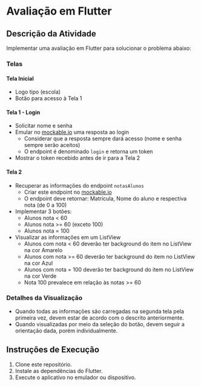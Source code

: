 # Avaliação em Flutter

## Descrição da Atividade

Implementar uma avaliação em Flutter para solucionar o problema abaixo:

### Telas

#### Tela Inicial
- Logo tipo (escola)
- Botão para acesso à Tela 1

#### Tela 1 - Login
- Solicitar nome e senha
- Emular no [mockable.io](https://mockable.io) uma resposta ao login
  - Considerar que a resposta sempre dará acesso (nome e senha sempre serão aceitos)
  - O endpoint é denominado `login` e retorna um token
- Mostrar o token recebido antes de ir para a Tela 2

#### Tela 2
- Recuperar as informações do endpoint `notasAlunos`
  - Criar este endpoint no [mockable.io](https://mockable.io)
  - O endpoint deve retornar: Matrícula, Nome do aluno e respectiva nota (de 0 a 100)
- Implementar 3 botões:
  - Alunos nota < 60
  - Alunos nota >= 60 (exceto 100)
  - Alunos nota = 100
- Visualizar as informações em um ListView
  - Alunos com nota < 60 deverão ter background do item no ListView na cor Amarelo
  - Alunos com nota >= 60 deverão ter background do item no ListView na cor Azul
  - Alunos com nota = 100 deverão ter background do item no ListView na cor Verde
  - Nota 100 prevalece em relação às notas >= 60

### Detalhes da Visualização
- Quando todas as informações são carregadas na segunda tela pela primeira vez, devem estar de acordo com o descrito anteriormente.
- Quando visualizadas por meio da seleção do botão, devem seguir a orientação dada, porém individualmente.

## Instruções de Execução
1. Clone este repositório.
2. Instale as dependências do Flutter.
3. Execute o aplicativo no emulador ou dispositivo.

